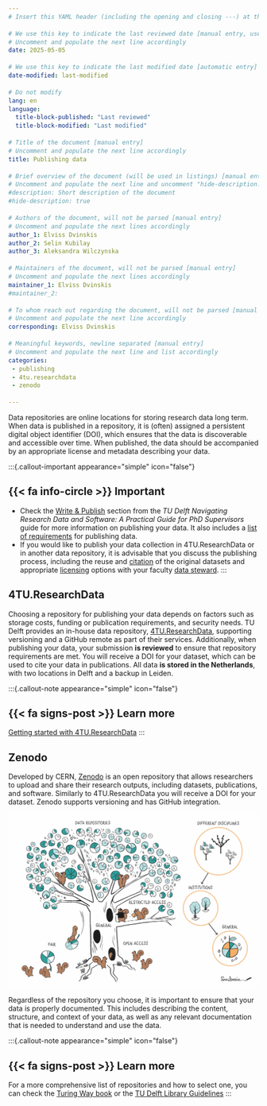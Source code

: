 ```yaml
---
# Insert this YAML header (including the opening and closing ---) at the beginning of the document and fill it out accordingly

# We use this key to indicate the last reviewed date [manual entry, use YYYY-MM-DD]
# Uncomment and populate the next line accordingly
date: 2025-05-05

# We use this key to indicate the last modified date [automatic entry]
date-modified: last-modified

# Do not modify
lang: en
language: 
  title-block-published: "Last reviewed"
  title-block-modified: "Last modified"

# Title of the document [manual entry]
# Uncomment and populate the next line accordingly
title: Publishing data

# Brief overview of the document (will be used in listings) [manual entry]
# Uncomment and populate the next line and uncomment "hide-description: true".
#description: Short description of the document
#hide-description: true

# Authors of the document, will not be parsed [manual entry]
# Uncomment and populate the next lines accordingly
author_1: Elviss Dvinskis
author_2: Selin Kubilay
author_3: Aleksandra Wilczynska

# Maintainers of the document, will not be parsed [manual entry]
# Uncomment and populate the next lines accordingly
maintainer_1: Elviss Dvinskis
#maintainer_2:

# To whom reach out regarding the document, will not be parsed [manual entry]
# Uncomment and populate the next line accordingly
corresponding: Elviss Dvinskis

# Meaningful keywords, newline separated [manual entry]
# Uncomment and populate the next line and list accordingly
categories: 
 - publishing 
 - 4tu.researchdata
 - zenodo

---
```

Data repositories are online locations for storing research data long term. When data is published in a repository, it is (often) assigned a persistent digital object identifier (DOI), which ensures that the data is discoverable and accessible over time. When published, the data should be accompanied by an appropriate license and metadata describing your data. 


:::{.callout-important appearance="simple" icon="false"}
## {{< fa info-circle >}} Important
- Check the [Write & Publish](https://phdsupervisors.tudl.tudelft.nl/phase/write-publish/) section from the *TU Delft Navigating Research Data and Software: A Practical Guide for PhD Supervisors* guide for more information on publishing your data. It also includes a [list of requirements](https://phdsupervisors.tudl.tudelft.nl/knowledge-base/publishing-requirements-for-data-and-code-for-tu-delft-phd-candidates/?parent_phaseid=0&phaseid=250) for publishing data.
- If you would like to publish your data collection in 4TU.ResearchData or in another data repository, it is advisable that you discuss the publishing process, including the reuse and [citation](https://www.tudelft.nl/en/library/research-data-management/r/publish/cite-your-data) of the original datasets and appropriate [licensing](https://data.4tu.nl/info/en/use/publish-cite/upload-your-data-in-our-data-repository/licencing) options with your faculty [data steward](https://www.tudelft.nl/library/research-data-management/r/support/data-stewardship/contact).
:::

## 4TU.ResearchData

Choosing a repository for publishing your data depends on factors such as storage costs, funding or publication requirements, and security needs. TU Delft provides an in-house data repository, [4TU.ResearchData](https://data.4tu.nl/), supporting versioning and a GitHub remote as part of their services. Additionally, when publishing your data, your submission **is reviewed** to ensure that repository requirements are met. You will receive a DOI for your dataset, which can be used to cite your data in publications. All data **is stored in the Netherlands**, with two locations in Delft and a backup in Leiden.

:::{.callout-note appearance="simple" icon="false"}
## {{< fa signs-post >}} Learn more
[Getting started with 4TU.ResearchData](https://data.4tu.nl/info/about-your-data/getting-started)
:::


## Zenodo

Developed by CERN, [Zenodo](https://zenodo.org/) is an open repository that allows researchers to upload and share their research outputs, including datasets, publications, and software. Similarly to 4TU.ResearchData you will receive a DOI for your dataset. Zenodo supports versioning and has GitHub integration.


![Selecting a data repository. The Turing Way Community. This illustration is created by Scriberia with The Turing Way community, used under a CC-BY 4.0 licence. DOI: 10.5281/zenodo.3332807](../../../docs/img/data-repo.jpeg)

Regardless of the repository you choose, it is important to ensure that your data is properly documented. This includes describing the content, structure, and context of your data, as well as any relevant documentation that is needed to understand and use the data.

:::{.callout-note appearance="simple" icon="false"}
## {{< fa signs-post >}} Learn more
For a more comprehensive list of repositories and how to select one, you can check the [Turing Way book](https://book.the-turing-way.org/reproducible-research/rdm/rdm-repository) or the [TU Delft Library Guidelines](https://www.tudelft.nl/en/library/research-data-management/r/publish/publish-research-data)
:::